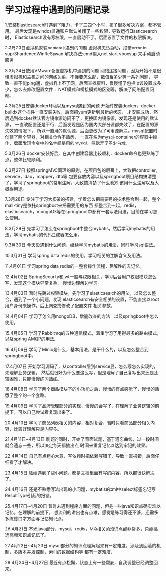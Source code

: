 # 学习过程中遇到的问题记录
1.安装Elasticsearch时遇到了阻力，卡了三四个小时，找了很多解决方案，都不管用。
最后发现是windos普通账户默认关闭了一些权限，导致运行Elasticsearch时，
Elasticsearch没有写权限，一直启动不了。后面设置了文件的权限解决。

2.3月23日虚拟机安装centos中遇到的问题
虚拟机无法启动，报错error in supr3hardenedWinReSpwan
解决办法:cmd输入net start vboxsup 来手动启动服务

3.3月24日使用VMware配置虚拟机中遇到的问题
网络连接问题，因为开始不是很懂虚拟机和主机之间的网络关系，不懂要怎么配，数值给多少等一系列问题，
导致一直不能ping通，虚拟机上不了网。后面查找资料，慢慢懂了包括ip该设置成多少，怎么去修改配置文件
，NAT模式和桥接模式的区别等，解决了网络配置问题。

4.3月25日安装docker环境以及mysql遇到的问题
开始时安装docker，docker buildx这个插件一直安装失败，后面把yum更新到最新的状态，
才安装成功，然后遇到docker默认官方镜像源访问不了，更换国内镜像源，发现还是使用的默认源，
一直改配置还是不行，后面发现是因为国内大部分源都失效了，在配置的源失效的情况下，
所以一直用的默认源，后面更改为了可用源解决。mysql配置时创建了两个容器，对相关命令不熟悉，
一直在名为mysql-container的容器中操作，后面发现命令中的名字都是用的mysql，导致弄了不少乌龙。

5.3月26日
docker安装好后，在其中创建容器比较顺利，docker命令也更熟练了点，整体比较顺利。

6.3月27日
按照springMVC同理的原则，在项目包的层面上，大致把controller，service，dao，mapper，dto等
包要存放内容以及springboot项目结构搞清楚了，学习了springboot的常用注解，大致搞清楚了什么地方
该用什么注解以及大概得用途。

7.3月28日
专注于学习大框架的搭建，学着怎么把需要用的技术整合到一起，整个mall-tiny是依托springboot来把需要用的东西
都整合到一起，redis，elasticsearch，mongoDB等在springboot中都有一套写法用法，目前在学习怎么使用。

8.3月29日
先学习了怎么在springboot中整合mybatis，然后学习mybatis的用法，学习mybatis的代码生成器怎么用。

9.3月30日
今天没遇到什么问题，继续学习mybatis的用法，同时学习sql语法。

10.3月31日
学习spring data redis的使用，学习相关的注解含义及用法。

11.4月01日
学习spring data redis的一整套操作流程，理解性的去记忆。

12.4月02日
SpringSecurity和jwt一般与权限相关，学习后台用户权限模块怎么写，发现这个模块异常复杂，
慢慢边理解边学习。

13.4月03日
暂时先跳过权限模块，先学习了elasticsearch的用法，以及怎么整合，遇到了一个小问题，发现
elasticsearch有安全相关的设置，不能直接以root用户身份来操作，后上网查找修改了配置文件
相关参数。

14.4月04日
学习了怎么用mongoDB，增删改查的方法，以及springboot中怎么使用。 

15.4月05日
学习了Rabbitmq的五种通信模式，着重学习了用得最多的路由模式，以及spring AMQP的用法。

16.4月06日
学习了Minio是什么，基本用法，是干什么的，以及怎么整合到springboot中。

17.4月07日
开始学习源码了，从controller层到service层，怎么写怎么实现的，先理解业务逻辑，
然后就很好为什么要这么写，但是理解了自己复写出来还是比较困难，只能慢慢练习熟练。

18.4月08日
学习了两个商品模块下的小功能之后，慢慢的有点感觉了，慢慢的熟悉了整个的一个套路。

19.4月09日
学习了品牌管理部分的实现，慢慢的会写了，在理解了业务逻辑的前提下，可以自己尝试着复现出来了。

20.4月10日
学习了商品列表相关的内容，相对复合，暂时只看商品部分相关内容，比较好理解只是内容多。

21.4月11日~4月13日
刷题的同时，开始了背面试题，基于遗忘曲线，过一段时间就会遗忘一些，所以决定每天都抽出点
时间来重复记忆以达到牢记的效果。

22.4月14日
自己有点粗心大意，写依赖时把依赖写错了，导致一直报错，后面仔细看了才解决。

23.4月15日
陆续遇到了些小问题，都是文档里面有写的内容，所以都很快解决了。

24.4月16日
还是不熟悉写法出现的小问题，mybatis的xml中select标签忘记写ResultType引起的报错。

25.4月17日~4月20日
暂时未遇到程序方面的问题，但是一些java知识点确实难以记忆，在理解的前提下，
想流利的讲出也有点难，感觉是练习得还不够，还需多多练练口才方面与记忆知识点。

26.4月21日
不光java部分，mysql，redis，MQ相关的知识点都非常多，只能挑选高频知识点记忆了。

27.4月22日~4月23日
mysql部分的知识点理解起来有一定难度，涉及到回滚的机制，多版本并发控制，索引的数据结构等
都有一定难度。

28.4月24日~4月27日
最近有点松懈，状态上有一些颓废，自我调整已经调整回来。